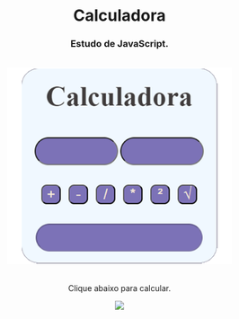 <h1 align="center">
  Calculadora</h1>
<h3 align="center">Estudo de JavaScript.</h3>
<br>

<div align="center">
  <img width="400px" src="https://github.com/feliperyo/calculadora/blob/master/img/mockup.png?raw=true"/>
</div>

<br>
<p align="center">Clique abaixo para calcular.</p>

<div align="center">
<a href="https://feliperyo.github.io/calculadora/" target="_blank"><img src="https://img.shields.io/website-up-down-green-red/http/monip.org.svg"></a>
</div>
